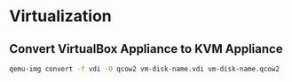 # Virtualization

## Convert VirtualBox Appliance to KVM Appliance

~~~ bash
qemu-img convert -f vdi -O qcow2 vm-disk-name.vdi vm-disk-name.qcow2
~~~
